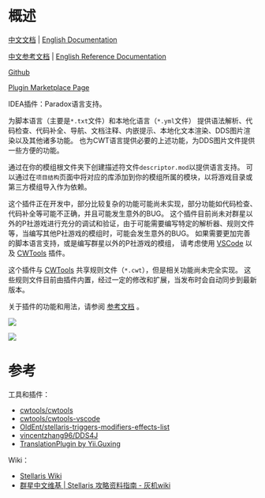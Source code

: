 # 概述

[中文文档](README.md) | [English Documentation](README_en.md)

[中文参考文档](https://windea.icu/Paradox-Language-Support/#/zh/) | [English Reference Documentation](https://windea.icu/Paradox-Language-Support/#/en/)

[Github](https://github.com/DragonKnightOfBreeze/Paradox-Language-Support)

[Plugin Marketplace Page](https://plugins.jetbrains.com/plugin/16825-paradox-language-support)

IDEA插件：Paradox语言支持。

为脚本语言（主要是`*.txt`文件）和本地化语言（`*.yml`文件）
提供语法解析、代码检查、代码补全、导航、文档注释、内嵌提示、本地化文本渲染、DDS图片渲染以及其他诸多功能。
也为CWT语言提供必要的上述功能，为DDS图片文件提供一些方便的功能。

通过在你的模组根文件夹下创建描述符文件`descriptor.mod`以提供语言支持。
可以通过在`项目结构`页面中将对应的库添加到你的模组所属的模块，以将游戏目录或第三方模组导入作为依赖。

这个插件正在开发中，部分比较复杂的功能可能尚未实现，部分功能如代码检查、代码补全等可能不正确，并且可能发生意外的BUG。
这个插件目前尚未对群星以外的P社游戏进行充分的调试和验证，由于可能需要编写特定的解析器、规则文件等，当编写其他P社游戏的模组时，可能会发生意外的BUG。
如果需要更加完善的脚本语言支持，或是编写群星以外的P社游戏的模组，
请考虑使用 [VSCode](https://code.visualstudio.com) 以及 [CWTools](https://github.com/cwtools/cwtools-vscode) 插件。

这个插件与 [CWTools](https://github.com/cwtools/cwtools-vscode) 共享规则文件（`*.cwt`），但是相关功能尚未完全实现。
这些规则文件目前由插件内置，经过一定的修改和扩展，当发布时会自动同步到最新版本。

关于插件的功能和用法，请参阅 [参考文档](https://windea.icu/Paradox-Language-Support/#/zh/) 。

![](https://windea.icu/Paradox-Language-Support/assets/images/script_file_preview_zh.png)

![](https://windea.icu/Paradox-Language-Support/assets/images/localisation_file_preview_zh.png)

# 参考

工具和插件：

* [cwtools/cwtools](https://github.com/cwtools/cwtools)
* [cwtools/cwtools-vscode](https://github.com/cwtools/cwtools-vscode)
* [OldEnt/stellaris-triggers-modifiers-effects-list](https://github.com/OldEnt/stellaris-triggers-modifiers-effects-list)
* [vincentzhang96/DDS4J](https://github.com/vincentzhang96/DDS4J)
* [TranslationPlugin by Yii.Guxing](https://yiiguxing.github.io/TranslationPlugin/index.html)

Wiki：

* [Stellaris Wiki](https://stellaris.paradoxwikis.com/Stellaris_Wiki)
* [群星中文维基 | Stellaris 攻略资料指南 - 灰机wiki](https://qunxing.huijiwiki.com/wiki/%E9%A6%96%E9%A1%B5)
